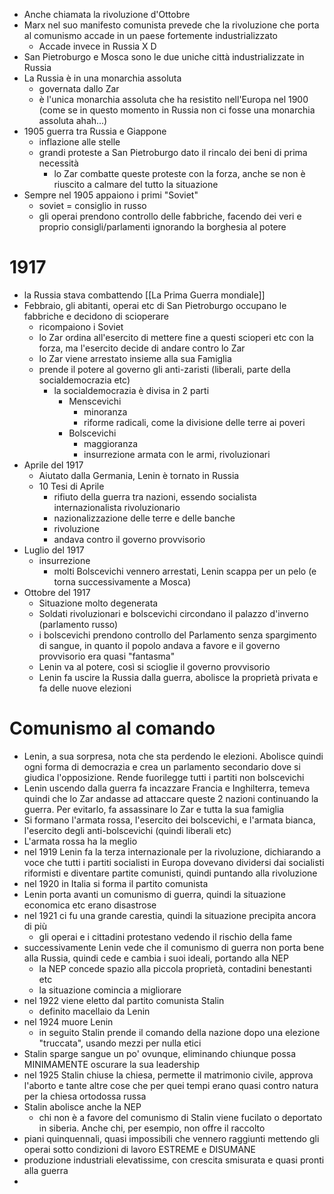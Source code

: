 * Anche chiamata la rivoluzione d'Ottobre 
* Marx nel suo manifesto comunista prevede che la rivoluzione che porta al comunismo accade in un paese fortemente industrializzato
	* Accade invece in Russia  X D
* San Pietroburgo e Mosca sono le due uniche città industrializzate in Russia 
* La Russia è in una monarchia assoluta 
	* governata dallo Zar
	* è l'unica monarchia assoluta che ha resistito nell'Europa nel 1900 (come se in questo momento in Russia non ci fosse una monarchia assoluta ahah...) 
* 1905 guerra tra Russia e Giappone
	* inflazione alle stelle 
	* grandi proteste a San Pietroburgo dato il rincalo dei beni di prima necessità
		* lo Zar combatte queste proteste con la forza, anche se non è riuscito a calmare del tutto la situazione
* Sempre nel 1905 appaiono i primi "Soviet"
	* soviet = consiglio in russo
	* gli operai prendono controllo delle fabbriche, facendo dei veri e proprio consigli/parlamenti ignorando la borghesia al potere
# 1917
* la Russia stava combattendo [[La Prima Guerra mondiale]] 
* Febbraio, gli abitanti, operai etc di San Pietroburgo occupano le fabbriche e decidono di scioperare
	* ricompaiono i Soviet 
	* lo Zar ordina all'esercito di mettere fine a questi scioperi etc con la forza, ma l'esercito decide di andare contro lo Zar
	* lo Zar viene arrestato insieme alla sua Famiglia
	* prende il potere al governo gli anti-zaristi (liberali, parte della socialdemocrazia etc)
		* la socialdemocrazia è divisa in 2 parti
			* Menscevichi 
				* minoranza
				* riforme radicali, come la divisione delle terre ai poveri
			* Bolscevichi
				* maggioranza
				* insurrezione armata con le armi, rivoluzionari
* Aprile del 1917
	* Aiutato dalla Germania, Lenin è tornato in Russia 
	* 10 Tesi di Aprile
		* rifiuto della guerra tra nazioni, essendo socialista internazionalista rivoluzionario
		* nazionalizzazione delle terre e delle banche
		* rivoluzione 
		* andava contro il governo provvisorio
* Luglio del 1917
	* insurrezione 
		* molti Bolscevichi vennero arrestati, Lenin scappa per un pelo (e torna successivamente a Mosca)
* Ottobre del 1917
	* Situazione molto degenerata
	* Soldati rivoluzionari e bolscevichi circondano il palazzo d'inverno (parlamento russo)
	* i bolscevichi prendono controllo del Parlamento senza spargimento di sangue, in quanto il popolo andava a favore e il governo provvisorio era quasi "fantasma"
	* Lenin va al potere, così si scioglie il governo provvisorio
	* Lenin fa uscire la Russia dalla guerra, abolisce la proprietà privata e fa delle nuove elezioni 
# Comunismo al comando
* Lenin, a sua sorpresa, nota che sta perdendo le elezioni. Abolisce quindi ogni forma di democrazia e crea un parlamento secondario dove si giudica l'opposizione. Rende fuorilegge tutti i partiti non bolscevichi
* Lenin uscendo dalla guerra fa incazzare Francia e Inghilterra, temeva quindi che lo Zar andasse ad attaccare queste 2 nazioni continuando la guerra. Per evitarlo, fa assassinare lo Zar e tutta la sua famiglia 
* Si formano l'armata rossa, l'esercito dei bolscevichi, e l'armata bianca, l'esercito degli anti-bolscevichi (quindi liberali etc)
* L'armata rossa ha la meglio
* nel 1919 Lenin fa la terza internazionale per la rivoluzione, dichiarando a voce che tutti i partiti socialisti in Europa dovevano dividersi dai socialisti riformisti e diventare partite comunisti, quindi puntando alla rivoluzione 
* nel 1920 in Italia si forma il partito comunista
* Lenin porta avanti un comunismo di guerra, quindi la situazione economica etc erano disastrose
* nel 1921 ci fu una grande carestia, quindi la situazione precipita ancora di più
	* gli operai e i cittadini protestano vedendo il rischio della fame
* successivamente Lenin vede che il comunismo di guerra non porta bene alla Russia, quindi cede e cambia i suoi ideali, portando alla NEP
	* la NEP concede spazio alla piccola proprietà, contadini benestanti etc
	* la situazione comincia a migliorare
* nel 1922 viene eletto dal partito comunista Stalin
	* definito macellaio da Lenin 
* nel 1924 muore Lenin 
	* in seguito Stalin prende il comando della nazione dopo una elezione "truccata", usando mezzi per nulla etici
* Stalin sparge sangue un po' ovunque, eliminando chiunque possa MINIMAMENTE oscurare la sua leadership
* nel 1925 Stalin chiuse la chiesa, permette il matrimonio civile, approva l'aborto e tante altre cose che per quei tempi erano quasi contro natura per la chiesa ortodossa russa 
* Stalin abolisce anche la NEP
	* chi non è a favore del comunismo di Stalin viene fucilato o deportato in siberia. Anche chi, per esempio, non offre il raccolto
* piani quinquennali, quasi impossibili che vennero raggiunti mettendo gli operai sotto condizioni di lavoro ESTREME e DISUMANE
* produzione industriali elevatissime, con crescita smisurata e quasi pronti alla guerra 
* 